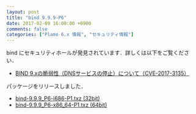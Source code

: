 ```yaml
---
layout: post
title: "bind 9.9.9-P6"
date: 2017-02-09 16:00:00 +0900
comments: false
categories: ["Plamo 6.x 情報", "セキュリティ情報"]
---
```

bind にセキュリティホールが発見されています．詳しくは以下をご覧ください．

* [BIND 9.xの脆弱性（DNSサービスの停止）について（CVE-2017-3135）](https://jprs.jp/tech/security/2017-02-09-bind9-vuln-dns64-rpz.html)

パッケージをリリースしました．

* [bind-9.9.9_P6-i686-P1.txz (32bit)](ftp://plamo.linet.gr.jp/pub/Plamo-6.x/x86/plamo/01_minimum/network.txz/bind-9.9.9_P6-i686-P1.txz)
* [bind-9.9.9_P6-x86_64-P1.txz (64bit)](ftp://plamo.linet.gr.jp/pub/Plamo-6.x/x86_64/plamo/01_minimum/network.txz/bind-9.9.9_P6-x86_64-P1.txz)